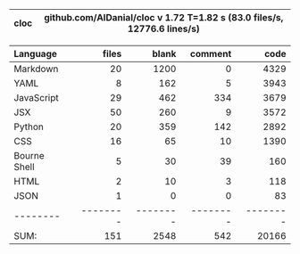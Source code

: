 cloc|github.com/AlDanial/cloc v 1.72  T=1.82 s (83.0 files/s, 12776.6 lines/s)
--- | ---

Language|files|blank|comment|code
:-------|-------:|-------:|-------:|-------:
Markdown|20|1200|0|4329
YAML|8|162|5|3943
JavaScript|29|462|334|3679
JSX|50|260|9|3572
Python|20|359|142|2892
CSS|16|65|10|1390
Bourne Shell|5|30|39|160
HTML|2|10|3|118
JSON|1|0|0|83
--------|--------|--------|--------|--------
SUM:|151|2548|542|20166
